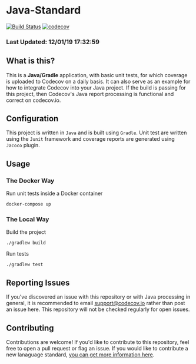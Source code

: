 # Java-Standard

[![Build Status](https://travis-ci.org/codecov/java-Standard.svg?branch=master)](https://travis-ci.org/codecov/java-Standard) [![codecov](https://codecov.io/gh/codecov/java-Standard/branch/master/graph/badge.svg)](https://codecov.io/gh/codecov/java-Standard)

### Last Updated: 12/01/19 17:32:59

## What is this?

This is a **Java/Gradle** application, with basic unit tests, for which coverage is uploaded to Codecov on a daily basis. It can also serve as an example for how to integrate Codecov into your Java project. If the build is passing for this project, then Codecov's Java report processing is functional and correct on codecov.io.

## Configuration

This project is written in `Java` and is built using `Gradle`. Unit test are written using the `Junit` framework and coverage reports are generated using `Jacoco` plugin.

## Usage

### The Docker Way

Run unit tests inside a Docker container
```bash
docker-compose up
```

### The Local Way

Build the project
```
./gradlew build
```

Run tests
```
./gradlew test
```

## Reporting Issues

If you've discovered an issue with this repository or with Java processing in general, it is recommended to email support@codecov.io rather than post an issue here. This repository will not be checked regularly for open issues.

## Contributing

Contributions are welcome! If you'd like to contribute to this repository, feel free to open a pull request or flag an issue. If you would like to contribute a new lanaguage standard, [you can get more information here](https://github.com/codecov/standards-scripts/blob/master/README.md#contributing). 
